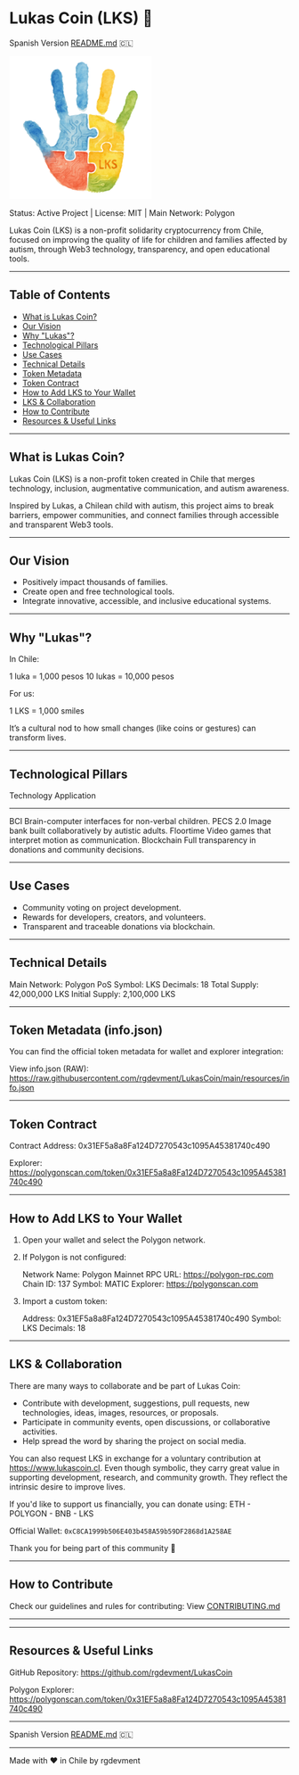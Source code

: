 # Lukas Coin (LKS) 🌟

Spanish Version [README.md](README.md) 🇨🇱

![Lukas Coin Logo](https://raw.githubusercontent.com/rgdevment/LukasCoin/main/resources/images/lukas_coin_logo_256.png)

Status: Active Project   |   License: MIT   |   Main Network: Polygon

Lukas Coin (LKS) is a non-profit solidarity cryptocurrency from Chile, focused on improving the quality of life for children and families affected by autism, through Web3 technology, transparency, and open educational tools.

---

## Table of Contents

- [What is Lukas Coin?](#what-is-lukas-coin)
- [Our Vision](#our-vision)
- [Why "Lukas"?](#why-lukas)
- [Technological Pillars](#technological-pillars)
- [Use Cases](#use-cases)
- [Technical Details](#technical-details)
- [Token Metadata](#token-metadata-infojson)
- [Token Contract](#token-contract)
- [How to Add LKS to Your Wallet](#how-to-add-lks-to-your-wallet)
- [LKS & Collaboration](#lks--collaboration)
- [How to Contribute](#how-to-contribute)
- [Resources & Useful Links](#resources--useful-links)

---

## What is Lukas Coin?

Lukas Coin (LKS) is a non-profit token created in Chile that merges technology, inclusion, augmentative communication, and autism awareness.

Inspired by Lukas, a Chilean child with autism, this project aims to break barriers, empower communities, and connect families through accessible and transparent Web3 tools.

---

## Our Vision

- Positively impact thousands of families.
- Create open and free technological tools.
- Integrate innovative, accessible, and inclusive educational systems.

---

## Why "Lukas"?

In Chile:

1 luka = 1,000 pesos
10 lukas = 10,000 pesos

For us:

1 LKS = 1,000 smiles

It’s a cultural nod to how small changes (like coins or gestures) can transform lives.

---

## Technological Pillars

Technology     Application
------------  ---------------------------------------------------------
BCI            Brain-computer interfaces for non-verbal children.
PECS 2.0       Image bank built collaboratively by autistic adults.
Floortime      Video games that interpret motion as communication.
Blockchain     Full transparency in donations and community decisions.

---

## Use Cases

- Community voting on project development.
- Rewards for developers, creators, and volunteers.
- Transparent and traceable donations via blockchain.

---

## Technical Details

Main Network: Polygon PoS
Symbol: LKS
Decimals: 18
Total Supply: 42,000,000 LKS
Initial Supply: 2,100,000 LKS

---

## Token Metadata (info.json)

You can find the official token metadata for wallet and explorer integration:

View info.json (RAW):
https://raw.githubusercontent.com/rgdevment/LukasCoin/main/resources/info.json

---

## Token Contract

Contract Address:
0x31EF5a8a8Fa124D7270543c1095A45381740c490

Explorer:
https://polygonscan.com/token/0x31EF5a8a8Fa124D7270543c1095A45381740c490

---

## How to Add LKS to Your Wallet

1. Open your wallet and select the Polygon network.
2. If Polygon is not configured:

   Network Name: Polygon Mainnet
   RPC URL: https://polygon-rpc.com
   Chain ID: 137
   Symbol: MATIC
   Explorer: https://polygonscan.com

3. Import a custom token:

   Address: 0x31EF5a8a8Fa124D7270543c1095A45381740c490
   Symbol: LKS
   Decimals: 18

---

## LKS & Collaboration

There are many ways to collaborate and be part of Lukas Coin:

- Contribute with development, suggestions, pull requests, new technologies, ideas, images, resources, or proposals.
- Participate in community events, open discussions, or collaborative activities.
- Help spread the word by sharing the project on social media.

You can also request LKS in exchange for a voluntary contribution at https://www.lukascoin.cl. Even though symbolic, they carry great value in supporting development, research, and community growth. They reflect the intrinsic desire to improve lives.

If you'd like to support us financially, you can donate using: ETH - POLYGON - BNB - LKS

Official Wallet: `0xC8CA1999b506E403b458A59b59DF2868d1A258AE`

Thank you for being part of this community 💙

---

## How to Contribute
Check our guidelines and rules for contributing:
View [CONTRIBUTING.md](CONTRIBUTING.md)

---

---

## Resources & Useful Links

GitHub Repository:
https://github.com/rgdevment/LukasCoin

Polygon Explorer:
https://polygonscan.com/token/0x31EF5a8a8Fa124D7270543c1095A45381740c490

---

Spanish Version [README.md](README.md) 🇨🇱

---

Made with ❤️ in Chile by rgdevment
